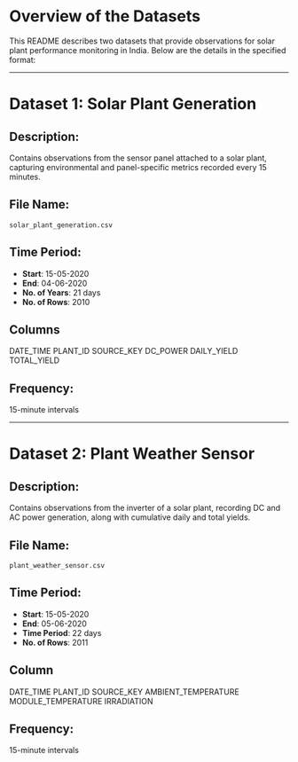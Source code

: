 # Overview of the Datasets

This README describes two datasets that provide observations for solar plant performance monitoring in India. Below are the details in the specified format:

---

# Dataset 1: Solar Plant Generation 

## Description:
Contains observations from the sensor panel attached to a solar plant, capturing environmental and panel-specific metrics recorded every 15 minutes.

## File Name:
`solar_plant_generation.csv`

## Time Period:
- **Start**: 15-05-2020
- **End**: 04-06-2020
- **No. of Years**: 21 days
- **No. of Rows**: 2010

## Columns
DATE_TIME
PLANT_ID
SOURCE_KEY
DC_POWER
DAILY_YIELD
TOTAL_YIELD

## Frequency:
15-minute intervals

---


# Dataset 2: Plant Weather Sensor

## Description:
Contains observations from the inverter of a solar plant, recording DC and AC power generation, along with cumulative daily and total yields.

## File Name:
`plant_weather_sensor.csv`

## Time Period:
- **Start**: 15-05-2020
- **End**: 05-06-2020
- **Time Period**: 22 days
- **No. of Rows**: 2011

## Column
DATE_TIME
PLANT_ID
SOURCE_KEY
AMBIENT_TEMPERATURE
MODULE_TEMPERATURE
IRRADIATION

## Frequency:
15-minute intervals